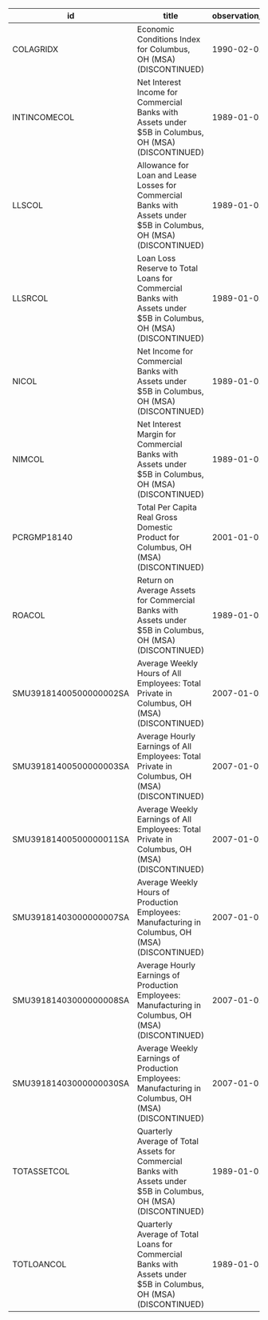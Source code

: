 | id                     | title                                                                                                               | observation_start   | observation_end   |
|------------------------|---------------------------------------------------------------------------------------------------------------------|---------------------|-------------------|
| COLAGRIDX              | Economic Conditions Index for Columbus, OH (MSA) (DISCONTINUED)                                                     | 1990-02-01          | 2019-12-01        |
| INTINCOMECOL           | Net Interest Income for Commercial Banks with Assets under $5B in Columbus, OH (MSA) (DISCONTINUED)                 | 1989-01-01          | 2020-07-01        |
| LLSCOL                 | Allowance for Loan and Lease Losses for Commercial Banks with Assets under $5B in Columbus, OH (MSA) (DISCONTINUED) | 1989-01-01          | 2020-07-01        |
| LLSRCOL                | Loan Loss Reserve to Total Loans for Commercial Banks with Assets under $5B in Columbus, OH (MSA) (DISCONTINUED)    | 1989-01-01          | 2020-07-01        |
| NICOL                  | Net Income for Commercial Banks with Assets under $5B in Columbus, OH (MSA) (DISCONTINUED)                          | 1989-01-01          | 2020-07-01        |
| NIMCOL                 | Net Interest Margin for Commercial Banks with Assets under $5B in Columbus, OH (MSA) (DISCONTINUED)                 | 1989-01-01          | 2020-07-01        |
| PCRGMP18140            | Total Per Capita Real Gross Domestic Product for Columbus, OH (MSA) (DISCONTINUED)                                  | 2001-01-01          | 2017-01-01        |
| ROACOL                 | Return on Average Assets for Commercial Banks with Assets under $5B in Columbus, OH (MSA) (DISCONTINUED)            | 1989-01-01          | 2020-07-01        |
| SMU39181400500000002SA | Average Weekly Hours of All Employees: Total Private in Columbus, OH (MSA) (DISCONTINUED)                           | 2007-01-01          | 2022-03-01        |
| SMU39181400500000003SA | Average Hourly Earnings of All Employees: Total Private in Columbus, OH (MSA) (DISCONTINUED)                        | 2007-01-01          | 2022-03-01        |
| SMU39181400500000011SA | Average Weekly Earnings of All Employees: Total Private in Columbus, OH (MSA) (DISCONTINUED)                        | 2007-01-01          | 2022-03-01        |
| SMU39181403000000007SA | Average Weekly Hours of Production Employees: Manufacturing in Columbus, OH (MSA) (DISCONTINUED)                    | 2007-01-01          | 2022-03-01        |
| SMU39181403000000008SA | Average Hourly Earnings of Production Employees: Manufacturing in Columbus, OH (MSA) (DISCONTINUED)                 | 2007-01-01          | 2022-03-01        |
| SMU39181403000000030SA | Average Weekly Earnings of Production Employees: Manufacturing in Columbus, OH (MSA) (DISCONTINUED)                 | 2007-01-01          | 2022-03-01        |
| TOTASSETCOL            | Quarterly Average of Total Assets for Commercial Banks with Assets under $5B in Columbus, OH (MSA) (DISCONTINUED)   | 1989-01-01          | 2020-07-01        |
| TOTLOANCOL             | Quarterly Average of Total Loans for Commercial Banks with Assets under $5B in Columbus, OH (MSA) (DISCONTINUED)    | 1989-01-01          | 2020-07-01        |
